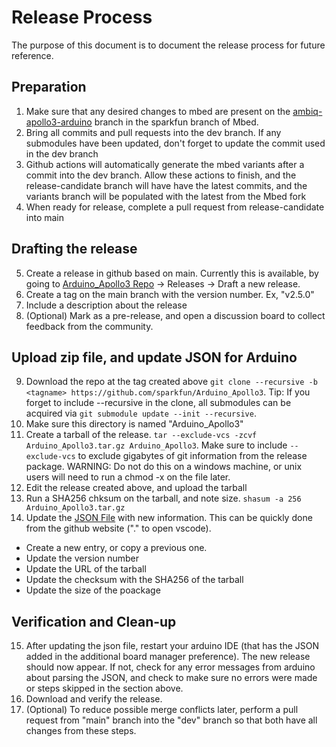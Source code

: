 
# Release Process
The purpose of this document is to document the release process for future reference.

## Preparation
1. Make sure that any desired changes to mbed are present on the [ambiq-apollo3-arduino](https://github.com/sparkfun/mbed-os-ambiq-apollo3/tree/ambiq-apollo3-arduino) branch in the sparkfun branch of Mbed.
2. Bring all commits and pull requests into the dev branch. If any submodules have been updated, don't forget to update the commit used in the dev branch
3. Github actions will automatically generate the mbed variants after a commit into the dev branch. Allow these actions to finish, and the release-candidate branch will have have the latest commits, and the variants branch will be populated with the latest from the Mbed fork
4. When ready for release, complete a pull request from release-candidate into main

## Drafting the release
5. Create a release in github based on main. Currently this is available, by going to [Arduino_Apollo3 Repo](https://github.com/sparkfun/Arduino_Apollo3) -> Releases -> Draft a new release.
6. Create a tag on the main branch with the version number. Ex, "v2.5.0"
7. Include a description about the release
8. (Optional) Mark as a pre-release, and open a discussion board to collect feedback from the community.

## Upload zip file, and update JSON for Arduino
9. Download the repo at the tag created above `git clone --recursive -b <tagname> https://github.com/sparkfun/Arduino_Apollo3`. Tip: If you forget to include --recursive in the clone, all submodules can be acquired via `git submodule update --init --recursive`.
10. Make sure this directory is named "Arduino_Apollo3"
11. Create a tarball of the release. `tar --exclude-vcs -zcvf Arduino_Apollo3.tar.gz Arduino_Apollo3`. Make sure to include `--exclude-vcs` to exclude gigabytes of git information from the release package.
  WARNING: Do not do this on a windows machine, or unix users will need to run a chmod -x on the file later. 
12. Edit the release created above, and upload the tarball
13. Run a SHA256 chksum on the tarball, and note size. `shasum -a 256 Arduino_Apollo3.tar.gz`
14. Update the [JSON File](https://github.com/sparkfun/Arduino_Apollo3/blob/main/package_sparkfun_apollo3_index.json) with new information. This can be quickly done from the github website ("." to open vscode).
  * Create a new entry, or copy a previous one.
  * Update the version number
  * Update the URL of the tarball
  * Update the checksum with the SHA256 of the tarball
  * Update the size of the poackage

## Verification and Clean-up
15. After updating the json file, restart your arduino IDE (that has the JSON added in the additional board manager preference). The new release should now appear. If not, check for any error messages from arduino about parsing the JSON, and check to make sure no errors were made or steps skipped in the section above.
16. Download and verify the release.
17. (Optional) To reduce possible merge conflicts later, perform a pull request from "main" branch into the "dev" branch so that both have all changes from these steps.


